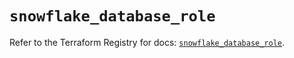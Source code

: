 # `snowflake_database_role`

Refer to the Terraform Registry for docs: [`snowflake_database_role`](https://registry.terraform.io/providers/snowflake-labs/snowflake/0.94.0/docs/resources/database_role).
